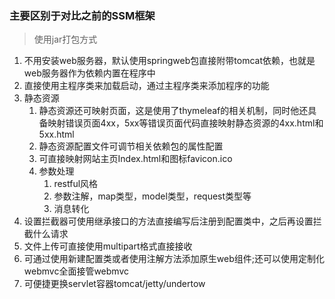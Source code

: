 ### 主要区别于对比之前的SSM框架

> 使用jar打包方式

1. 不用安装web服务器，默认使用springweb包直接附带tomcat依赖，也就是web服务器作为依赖内置在程序中
2. 直接使用主程序类来加载启动，通过主程序类来添加程序的功能
3. 静态资源
   1. 静态资源还可映射页面，这是使用了thymeleaf的相关机制，同时他还具备映射错误页面4xx，5xx等错误页面代码直接映射静态资源的4xx.html和5xx.html
   2. 静态资源配置文件可调节相关依赖包的属性配置
   3. 可直接映射网站主页Index.html和图标favicon.ico
   4. 参数处理
      1. restful风格
      2. 参数注解，map类型，model类型，request类型等
      3. 消息转化
4. 设置拦截器可使用继承接口的方法直接编写后注册到配置类中，之后再设置拦截什么请求
5. 文件上传可直接使用multipart格式直接接收
6. 可通过使用新建配置类或者使用注解方法添加原生web组件;还可以使用定制化webmvc全面接管webmvc
7. 可便捷更换servlet容器tomcat/jetty/undertow